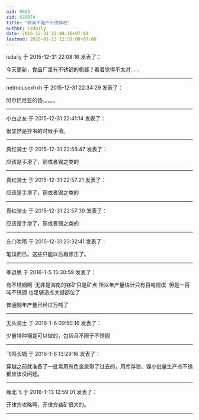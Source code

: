 ```yaml
---
aid: 9025
zid: 628074
title: "临高不能产不锈钢吧"
author: isdaily
date: 2015-12-31 22:08:16+07:00
lastmod: 2016-01-13 12:59:00+07:00
---
```


isdaily 于 2015-12-31 22:08:16 发表了：

今天更新，食品厂里有不锈钢的机器？看着觉得不太对……

---

netmousexhxh 于 2015-12-31 22:34:29 发表了：

阿尔巴尼亚的铬。。。。。

---

小白之友 于 2015-12-31 22:41:14 发表了：

很显然是抄书的时候手滑。

---

真红骑士 于 2015-12-31 22:56:47 发表了：

应该是手滑了，铜或者锡之类的

---

真红骑士 于 2015-12-31 22:57:21 发表了：

应该是手滑了，铜或者锡之类的

---

真红骑士 于 2015-12-31 22:57:39 发表了：

应该是手滑了，铜或者锡之类的

---

东门吹雨 于 2015-12-31 23:32:41 发表了：

笔误而已。这些只能以后再修正了。

---

季退思 于 2016-1-5 15:30:59 发表了：

有不锈钢啊&nbsp;&nbsp;无非是海南的铬矿只是矿点 所以年产量估计只有百吨规模&nbsp;&nbsp;但是一百吨不锈钢 也足够造点关键部位了

普通钢年产量已经过万吨了&nbsp;&nbsp;

---

无头骑士 于 2016-1-6 09:50:16 发表了：

少量特种钢是可以做的，包括且不限于不锈钢

---

飞鸣长镝 于 2016-1-8 13:29:16 发表了：

穿越之前就准备了一批常用有色金属带了过去的，用库存铬、镍小批量生产点不锈钢应该没问题。

---

雁北飞 于 2016-1-13 12:59:01 发表了：

菲律宾攻略啊，菲律宾铬矿很大的。

---
